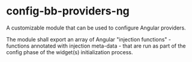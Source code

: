 # config-bb-providers-ng

A customizable module that can be used to configure Angular providers.

The module shall export an array of Angular "injection functions" - functions annotated with injection meta-data - that are run as part of the config phase of the widget(s) initialization process.
